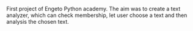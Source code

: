 First project of Engeto Python academy. 
The aim was to create a text analyzer, which can check membership, let user choose a text and then analysis the chosen text.
